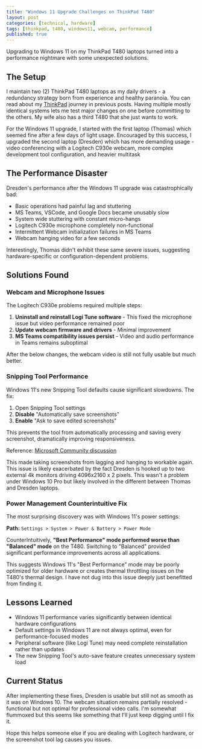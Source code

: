 ```yaml
---
title: "Windows 11 Upgrade Challenges on ThinkPad T480"
layout: post
categories: [technical, hardware]
tags: [thinkpad, t480, windows11, webcam, performance]
published: true
---
```


Upgrading to Windows 11 on my ThinkPad T480 laptops turned into a performance nightmare with some unexpected solutions.

<!-- excerpt-end -->

## The Setup

I maintain two (2) ThinkPad T480 laptops as my daily drivers - a redundancy strategy born from experience and healthy paranoia. You can read about my [ThinkPad](/tags/thinkpad/) journey in previous posts. Having multiple mostly identical systems lets me test major changes on one before committing to the others. My wife also has a third T480 that she just wants to work.

For the Windows 11 upgrade, I started with the first laptop (Thomas) which seemed fine after a few days of light usage. Encouraged by this success, I upgraded the second laptop (Dresden) which has more demanding usage - video conferencing with a Logitech C930e webcam, more complex development tool configuration, and heavier multitask

## The Performance Disaster

Dresden's performance after the Windows 11 upgrade was catastrophically bad:

- Basic operations had painful lag and stuttering
- MS Teams, VSCode, and Google Docs became unusably slow
- System wide stuttering with constant micro-hangs
- Logitech C930e microphone completely non-functional
- Intermittent Webcam initialization failures in MS Teams
- Webcam hanging video for a few seconds

Interestingly, Thomas didn't exhibit these same severe issues, suggesting hardware-specific or configuration-dependent problems.

## Solutions Found

### Webcam and Microphone Issues

The Logitech C930e problems required multiple steps:

1. **Uninstall and reinstall Logi Tune software** - This fixed the microphone issue but video performance remained poor
2. **Update webcam firmware and drivers** - Minimal improvement
3. **MS Teams compatibility issues persist** - Video and audio performance in Teams remains suboptimal

After the below changes, the webcam video is still not fully usable but much better.

### Snipping Tool Performance

Windows 11's new Snipping Tool defaults cause significant slowdowns. The fix:

1. Open Snipping Tool settings
2. **Disable** "Automatically save screenshots"
3. **Enable** "Ask to save edited screenshots"

This prevents the tool from automatically processing and saving every screenshot, dramatically improving responsiveness.

Reference: [Microsoft Community discussion](https://answers.microsoft.com/en-us/windows/forum/all/snipping-tool-slowness-after-upgrading-to-win-11/274bcb53-d4b4-44dc-8b10-137c678e5310)

This made taking screenshots from lagging and hanging to workable again. This issue is likely exacerbated by the fact Dresden is hooked up to two external 4k monitors driving 4096x2160 x 2 pixels. This wasn't a problem under Windows 10 Pro but likely involved in the different between Thomas and Dresden laptops.

### Power Management Counterintuitive Fix

The most surprising discovery was with Windows 11's power settings:

**Path:** `Settings > System > Power & Battery > Power Mode`

CounterIntuitively, **"Best Performance" mode performed worse than "Balanced" mode** on the T480. Switching to "Balanced" provided significant performance improvements across all applications.

This suggests Windows 11's "Best Performance" mode may be poorly optimized for older hardware or creates thermal throttling issues on the T480's thermal design. I have not dug into this issue deeply just benefitted from finding it.

## Lessons Learned

- Windows 11 performance varies significantly between identical hardware configurations
- Default settings in Windows 11 are not always optimal, even for performance-focused modes
- Peripheral software (like Logi Tune) may need complete reinstallation rather than updates
- The new Snipping Tool's auto-save feature creates unnecessary system load

## Current Status

After implementing these fixes, Dresden is usable but still not as smooth as it was on Windows 10. The webcam situation remains partially resolved - functional but not optimal for professional video calls. I'm somewhat flummoxed but this seems like something that I'll just keep digging until I fix it.

Hope this helps someone else if you are dealing with Logitech hardware, or the screenshot tool lag causes you issues.
